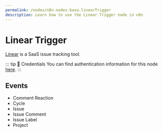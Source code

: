 ```yaml
---
permalink: /nodes/n8n-nodes-base.linearTrigger
description: Learn how to use the Linear Trigger node in n8n
---
```


# Linear Trigger

[Linear](https://linear.app/) is a SaaS issue tracking tool.

::: tip 🔑 Credentials
You can find authentication information for this node [here](../../../credentials/Linear/README.md).
:::

## Events

- Comment Reaction
- Cycle
- Issue
- Issue Comment
- Issue Label
- Project
